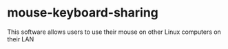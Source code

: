 # mouse-keyboard-sharing
This software allows users to use their mouse on other Linux computers on their LAN
